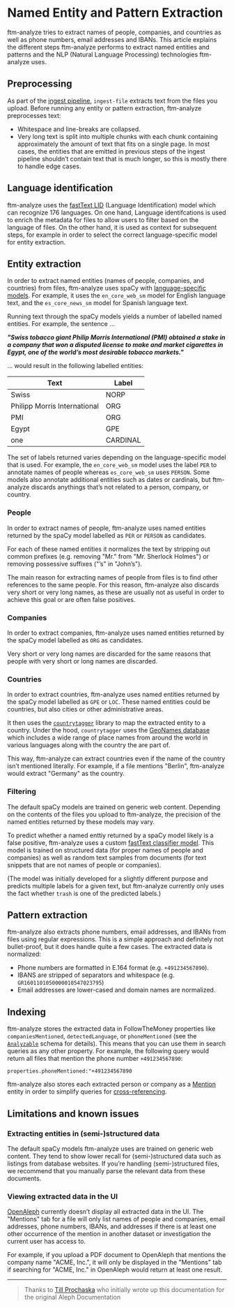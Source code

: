 # Named Entity and Pattern Extraction

ftm-analyze tries to extract names of people, companies, and countries as well as phone numbers, email addresses and IBANs. This article explains the different steps ftm-analyze performs to extract named entities and patterns and the NLP (Natural Language Processing) technologies ftm-analyze uses.

## Preprocessing

As part of the [ingest pipeline](https://openaleph.org/docs/lib/ingest-file), `ingest-file` extracts text from the files you upload. Before running any entity or pattern extraction, ftm-analyze preprocesses text:

* Whitespace and line-breaks are collapsed.
* Very long text is split into multiple chunks with each chunk containing approximately the amount of text that fits on a single page. In most cases, the entities that are emitted in previous steps of the ingest pipeline shouldn’t contain text that is much longer, so this is mostly there to handle edge cases.

## Language identification

ftm-analyze uses the [fastText LID](https://fasttext.cc/docs/en/language-identification.html) (Language Identification) model which can recognize 176 languages. On one hand, Language identifcations is used to enrich the metadata for files to allow users to filter based on the language of files. On the other hand, it is used as context for subsequent steps, for example in order to select the correct language-specific model for entity extraction.

## Entity extraction

In order to extract named entities (names of people, companies, and countries) from files, ftm-analyze uses spaCy with [language-specific models](https://spacy.io/models). For example, it uses the `en_core_web_sm` model for English language text, and the `es_core_news_sm` model for Spanish language text.

Running text through the spaCy models yields a number of labelled named entities. For example, the sentence …

***"Swiss tobacco giant Philip Morris International (PMI) obtained a stake in a company that won a disputed license to make and market cigarettes in Egypt, one of the world’s most desirable tobacco markets."***

… would result in the following labelled entities:

| Text | Label |
| --- | --- |
| Swiss | NORP |
| Philipp Morris International | ORG |
| PMI | ORG |
| Egypt | GPE |
| one | CARDINAL |

The set of labels returned varies depending on the language-specific model that is used. For example, the `en_core_web_sm` model uses the label `PER` to annotate names of people whereas `es_core_web_sm` uses `PERSON`. Some models also annotate additional entities such as dates or cardinals, but ftm-analyze discards anythings that’s not related to a person, company, or country.

### People

In order to extract names of people, ftm-analyze uses named entities returned by the spaCy model labelled as `PER` or `PERSON` as candidates.

For each of these named entities it normalizes the text by stripping out common prefixes (e.g. removing "Mr." from "Mr. Sherlock Holmes") or removing possessive suffixes ("’s" in "John’s").

The main reason for extracting names of people from files is to find other references to the same people. For this reason, ftm-analyze also discards very short or very long names, as these are usually not as useful in order to achieve this goal or are often false positives.

### Companies

In order to extract companies, ftm-analyze uses named entities returned by the spaCy model labelled as `ORG` as candidates.

Very short or very long names are discarded for the same reasons that people with very short or long names are discarded.

### Countries

In order to extract countries, ftm-analyze uses named entities returned by the spaCy model labelled as `GPE` or `LOC`. These named entities could be countries, but also cities or other administrative areas.

It then uses the [`countrytagger`](https://pypi.org/project/countrytagger/) library to map the extracted entity to a country. Under the hood, `countrytagger` uses the [GeoNames database](https://www.geonames.org/) which includes a wide range of place names from around the world in various languages along with the country the are part of.

This way, ftm-analyze can extract countries even if the name of the country isn’t mentioned literally. For example, if a file mentions "Berlin", ftm-analyze would extract "Germany" as the country.

### Filtering

The default spaCy models are trained on generic web content. Depending on the contents of the files you upload to ftm-analyze, the precision of the named entities returned by these models may vary.

To predict whether a named enttiy returned by a spaCy model likely is a false positive, ftm-analyze uses a custom [fastText classifier model](https://github.com/alephdata/followthemoney-typepredict). This model is trained on structured data (for proper names of people and companies) as well as random text samples from documents (for text snippets that are not names of people or companies).

(The model was initially developed for a slightly different purpose and predicts multiple labels for a given text, but ftm-analyze currently only uses the fact whether `trash` is one of the predicted labels.)

## Pattern extraction

ftm-analyze also extracts phone numbers, email addresses, and IBANs from files using regular expressions. This is a simple approach and definitely not bullet-proof, but it does handle quite a few cases. The extracted data is normalized:

* Phone numbers are formatted in E.164 format (e.g. `+491234567890`).
* IBANS are stripped of separators and whitespace (e.g. `GR1601101050000010547023795`)
* Email addresses are lower-cased and domain names are normalized.

## Indexing

ftm-analyze stores the extracted data in FollowTheMoney properties like `companiesMentioned`, `detectedLanguage`, or `phoneMentioned` (see the [`Analyzable`](https://followthemoney.tech/explorer/schemata/Analyzable/) schema for details). This means that you can use them in search queries as any other property. For example, the following query would return all files that mention the phone number `+491234567890`:

```
properties.phoneMentioned:"+491234567890
```

ftm-analyze also stores each extracted person or company as a [Mention](https://followthemoney.tech/explorer/schemata/Mention/) entity in order to simplify queries for [cross-referencing](/developers/explanation/cross-referencing).

## Limitations and known issues

### Extracting entities in (semi-)structured data

The default spaCy models ftm-analyze uses are trained on generic web content. They tend to show lower recall for (semi-)structured data such as listings from database websites. If you’re handling (semi-)structured files, we recommend that you manually parse the relevant data from these documents.

### Viewing extracted data in the UI

[OpenAleph](https://openaleph.org) currently doesn’t display all extracted data in the UI. The "Mentions" tab for a file will only list names of people and companies, email addresses, phone numbers, IBANs, and addresses if there is at least one other occurrence of the mention in another dataset or investigation the current user has access to.

For example, if you upload a PDF document to OpenAleph that mentions the company name "ACME, Inc.", it will only be displayed in the "Mentions" tab if searching for "ACME, Inc." in OpenAleph would return at least one result.


---

> Thanks to [Till Prochaska](https://github.com/tillprochaska) who initially wrote up this documentation for the original Aleph Documentation
